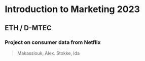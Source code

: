 # Introduction to Marketing 2023
## ETH / D-MTEC

### Project on consumer data from Netflix

> Makassiouk, Alex. Stokke, Ida
